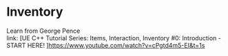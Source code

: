 # Inventory

Learn from George Pence  
link: [UE C++ Tutorial Series: Items, Interaction, Inventory #0: Introduction - START HERE!
]https://www.youtube.com/watch?v=cPgtd4m5-EI&t=1s
